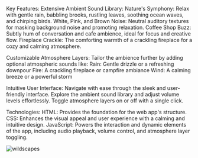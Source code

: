 Key Features:
Extensive Ambient Sound Library:
Nature's Symphony: Relax with gentle rain, babbling brooks, rustling leaves, soothing ocean waves, and chirping birds.
White, Pink, and Brown Noise: Neutral auditory textures for masking background noise and promoting relaxation.
Coffee Shop Buzz: Subtly hum of conversation and cafe ambience, ideal for focus and creative flow.
Fireplace Crackle: The comforting warmth of a crackling fireplace for a cozy and calming atmosphere.


Customizable Atmosphere Layers:
Tailor the ambience further by adding optional atmospheric sounds like:
Rain: Gentle drizzle or a refreshing downpour
Fire: A crackling fireplace or campfire ambiance
Wind: A calming breeze or a powerful storm


Intuitive User Interface:
Navigate with ease through the sleek and user-friendly interface.
Explore the ambient sound library and adjust volume levels effortlessly.
Toggle atmosphere layers on or off with a single click.


Technologies:
HTML: Provides the foundation for the web app's structure.
CSS: Enhances the visual appeal and user experience with a calming and intuitive design.
JavaScript: Powers the interaction and dynamic elements of the app, including audio playback, volume control, and atmosphere layer toggling.

![wildscapes](https://github.com/Kush200221/Wildscapes/assets/125375609/0f471f32-959a-4720-89ca-79f270963747)
